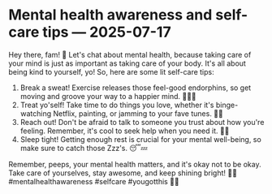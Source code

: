 # Mental health awareness and self-care tips — 2025-07-17

Hey there, fam! 🌟 Let's chat about mental health, because taking care of your mind is just as important as taking care of your body. It's all about being kind to yourself, yo! So, here are some lit self-care tips:

1. Break a sweat! Exercise releases those feel-good endorphins, so get moving and groove your way to a happier mind. 🏃‍♀️💪
2. Treat yo'self! Take time to do things you love, whether it's binge-watching Netflix, painting, or jamming to your fave tunes. 🎨🎵
3. Reach out! Don't be afraid to talk to someone you trust about how you're feeling. Remember, it's cool to seek help when you need it. 💬💖
4. Sleep tight! Getting enough rest is crucial for your mental well-being, so make sure to catch those Zzz's. 😴💤

Remember, peeps, your mental health matters, and it's okay not to be okay. Take care of yourselves, stay awesome, and keep shining bright! 💖✨ #mentalhealthawareness #selfcare #yougotthis 🙌🌈